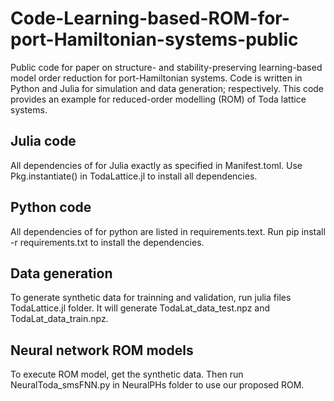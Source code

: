# Code-Learning-based-ROM-for-port-Hamiltonian-systems-public
Public code for paper on structure- and stability-preserving learning-based model order reduction for port-Hamiltonian systems. Code is written in Python and Julia for simulation and data generation; respectively. This code provides an example for reduced-order modelling (ROM) of Toda lattice systems.

## Julia code
All dependencies of for Julia exactly as specified in Manifest.toml. Use Pkg.instantiate() in TodaLattice.jl to install all dependencies.

## Python code
All dependencies of for python are listed in requirements.text. Run pip install -r requirements.txt to install the dependencies.

## Data generation
To generate synthetic data for trainning and validation, run julia files TodaLattice.jl folder. 
It will generate TodaLat_data_test.npz and TodaLat_data_train.npz.

## Neural network ROM models
To execute ROM model, get the synthetic data.
Then run NeuralToda_smsFNN.py in NeuralPHs folder to use our proposed ROM.